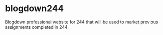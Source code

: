 # blogdown244
Blogdown professional website for 244 that will be used to market previous assignments completed in 244. 
